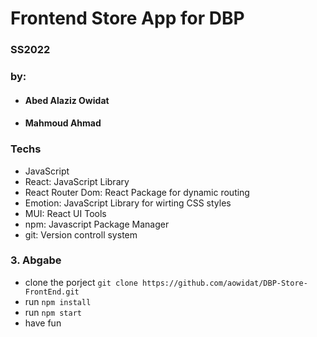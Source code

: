 # Frontend Store App for DBP

### SS2022

### by:

- #### Abed Alaziz Owidat
- #### Mahmoud Ahmad

### Techs

- JavaScript
- React: JavaScript Library
- React Router Dom: React Package for dynamic routing
- Emotion: JavaScript Library for wirting CSS styles
- MUI: React UI Tools
- npm: Javascript Package Manager
- git: Version controll system

### 3. Abgabe

- clone the porject `git clone https://github.com/aowidat/DBP-Store-FrontEnd.git`
- run `npm install`
- run `npm start`
- have fun
